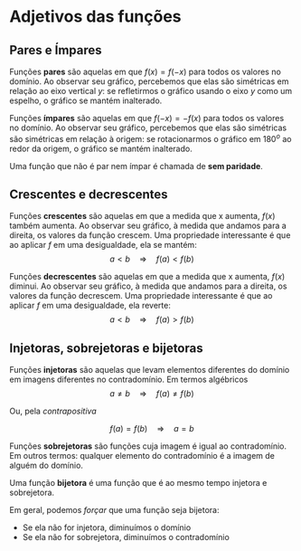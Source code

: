 # Adjetivos das funções

## Pares e Ímpares

Funções **pares** são aquelas em que $f(x) = f(-x)$ para todos os valores no domínio.
Ao observar seu gráfico, percebemos que elas são simétricas em relação ao eixo vertical $y$: se refletirmos o gráfico usando o eixo $y$ como um espelho, o gráfico se mantém inalterado. 


Funções **ímpares** são aquelas em que $f(-x) = -f(x)$ para todos os valores no domínio.
Ao observar seu gráfico, percebemos que elas são simétricas são simétricas em relação à origem: se rotacionarmos o gráfico em $180^o$ ao redor da origem, o gráfico se mantém inalterado.

Uma função que não é par nem ímpar é chamada de **sem paridade**.

## Crescentes e decrescentes

Funções **crescentes** são aquelas em que a medida que x aumenta, $f(x)$ também aumenta.
Ao observar seu gráfico, à medida que andamos para a direita, os valores da função crescem.
Uma propriedade interessante é que ao aplicar $f$ em uma desigualdade, ela se mantém:
$$ a < b \quad \Rightarrow \quad f(a) < f(b)$$


Funções **decrescentes** são aquelas em que a medida que x aumenta, $f(x)$ diminui.
Ao observar seu gráfico, à medida que andamos para a direita, os valores da função decrescem.
Uma propriedade interessante é que ao aplicar $f$ em uma desigualdade, ela reverte:
$$ a < b \quad \Rightarrow \quad f(a) > f(b)$$

## Injetoras, sobrejetoras e bijetoras

Funções **injetoras** são aquelas que levam elementos diferentes do domínio em imagens diferentes no contradomínio. Em termos algébricos
$$ a \neq b \quad \Rightarrow \quad f(a) \neq f(b)$$

Ou, pela *contrapositiva*

$$f(a) = f(b) \quad \Rightarrow \quad a = b$$

Funções **sobrejetoras** são funções cuja imagem é igual ao contradomínio. Em outros termos: qualquer elemento do contradomínio é a imagem de alguém do domínio. 

Uma função **bijetora** é uma função que é ao mesmo tempo injetora e sobrejetora. 

Em geral, podemos *forçar* que uma função seja bijetora:
- Se ela não for injetora, diminuímos o domínio
- Se ela não for sobrejetora, diminuímos o contradomínio
